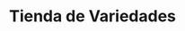 ---
title: "Tienda de Variedades"
url: /ciudad-satelite/tienda-de-variedades-avenida-del-policia/
shop: Lebensmittel
---